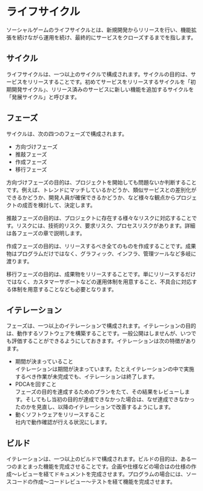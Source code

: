 # ライフサイクル

ソーシャルゲームのライフサイクルとは、新規開発からリリースを行い、機能拡張を続けながら運用を続け、最終的にサービスをクローズするまでを指します。

## サイクル

ライフサイクルは、一つ以上のサイクルで構成されます。サイクルの目的は、サービスをリリースすることです。初めてサービスをリリースするサイクルを「初期開発サイクル」、リリース済みのサービスに新しい機能を追加するサイクルを「発展サイクル」と呼びます。

## フェーズ

サイクルは、次の四つのフェーズで構成されます。

* 方向づけフェーズ
* 推敲フェーズ
* 作成フェーズ
* 移行フェーズ

方向づけフェーズの目的は、プロジェクトを開始しても問題ないか判断することです。例えば、トレンドにマッチしているかどうか、類似サービスとの差別化ができるかどうか、開発人員が確保できるかどうか、など様々な観点からプロジェクトの成否を検討して、決定します。

推敲フェーズの目的は、プロジェクトに存在する様々なリスクに対応することです。リスクには、技術的リスク、要求リスク、プロセスリスクがあります。詳細は各フェーズの章で説明します。

作成フェーズの目的は、リリースするべき全てのものを作成することです。成果物はプログラムだけではなく、グラフィック、インフラ、管理ツールなど多岐に渡ります。

移行フェーズの目的は、成果物をリリースすることです。単にリリースするだけではなく、カスタマーサポートなどの運用体制を用意すること、不具合に対応する体制を用意することなども必要となります。

## イテレーション

フェーズは、一つ以上のイテレーションで構成されます。イテレーションの目的は、動作するソフトウェアを構築することです。一般公開はしませんが、いつでも評価することができるようにしておきます。イテレーションは次の特徴があります。

* 期間が決まっていること  
イテレーションは期間が決まっています。たとえイテレーションの中で実施するべき作業が未完成でも、イテレーションは終了します。
* PDCAを回すこと  
フェーズの目的を達成するためのプランをたて、その結果をレビューします。そしてもし当初の目的が達成できなかった場合は、なぜ達成できなかったのかを見直し、以降のイテレーションで改善するようにします。
* 動くソフトウェアをリリースすること  
社内で動作確認が行える状況にします。

## ビルド

イテレーションは、一つ以上のビルドで構成されます。ビルドの目的は、ある一つのまとまった機能を完成させることです。企画や仕様などの場合はの仕様の作成〜レビューを経てドキュメントを完成させます。プログラムの場合には、ソースコードの作成〜コードレビュー〜テストを経て機能を完成させます。
